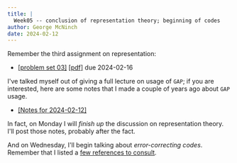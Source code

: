 ```yaml
---
title: |
  Week05 -- conclusion of representation theory; beginning of codes
author: George McNinch  
date: 2024-02-12
---
```


Remember the third assignment on representation:

- [[problem set 03]](/course-contents/PS03--rep-theory.html) [[pdf]](/course-contents/PS03--rep-theory.pdf) due 2024-02-16

I've talked myself out of giving a full lecture on usage of `GAP`; if
you are interested, here are some notes that I made a couple of years
ago about `GAP` usage.

- [[Notes for 2024-02-12]](/course-contents/notes-RT-2024-02-12--Groups-and-GAP.html)

In fact, on Monday I will *finish up* the discussion on representation theory.
I'll post those notes, probably after the fact.

And on Wednesday, I'll begin talking about *error-correcting codes*.
Remember that I listed a [few references to consult](resources-references.html).
